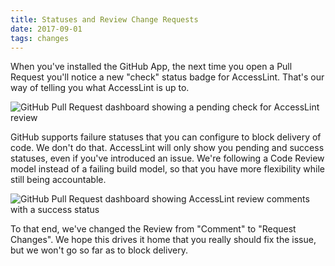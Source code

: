 ```yaml
---
title: Statuses and Review Change Requests
date: 2017-09-01
tags: changes
---
```


When you've installed the GitHub App, the next time you open a Pull Request
you'll notice a new "check" status badge for AccessLint. That's our way of
telling you what AccessLint is up to.

![GitHub Pull Request dashboard showing a pending check for AccessLint review](https://marketplace-screenshots.githubusercontent.com/454/5665cbd6-90a0-11e7-82f7-8771a1ec3bd5)

GitHub supports failure statuses that you can configure to block delivery of
code. We don't do that. AccessLint will only show you pending and success
statuses, even if you've introduced an issue. We're following a Code Review
model instead of a failing build model, so that you have more flexibility while
still being accountable.

![GitHub Pull Request dashboard showing AccessLint review comments with a success status](https://marketplace-screenshots.githubusercontent.com/454/688cd912-90a0-11e7-8d81-2661c89fd2cc)

To that end, we've changed the Review from "Comment" to "Request Changes". We
hope this drives it home that you really should fix the issue, but we won't go
so far as to block delivery.
